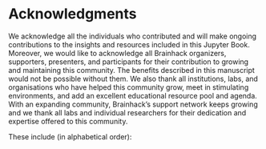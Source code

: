 # Acknowledgments

We acknowledge all the individuals who contributed and will make ongoing contributions to the insights and resources included in this Jupyter Book.
Moreover, we would like to acknowledge all Brainhack organizers, supporters, presenters, and participants for their contribution to growing and maintaining this community.
The benefits described in this manuscript would not be possible without them.
We also thank all institutions, labs, and organisations who have helped this community grow, meet in stimulating environments, and add an excellent educational resource pool and agenda. With an expanding community, Brainhack’s support network keeps growing and we thank all labs and individual researchers for their dedication and expertise offered to this community.

These include (in alphabetical order):
